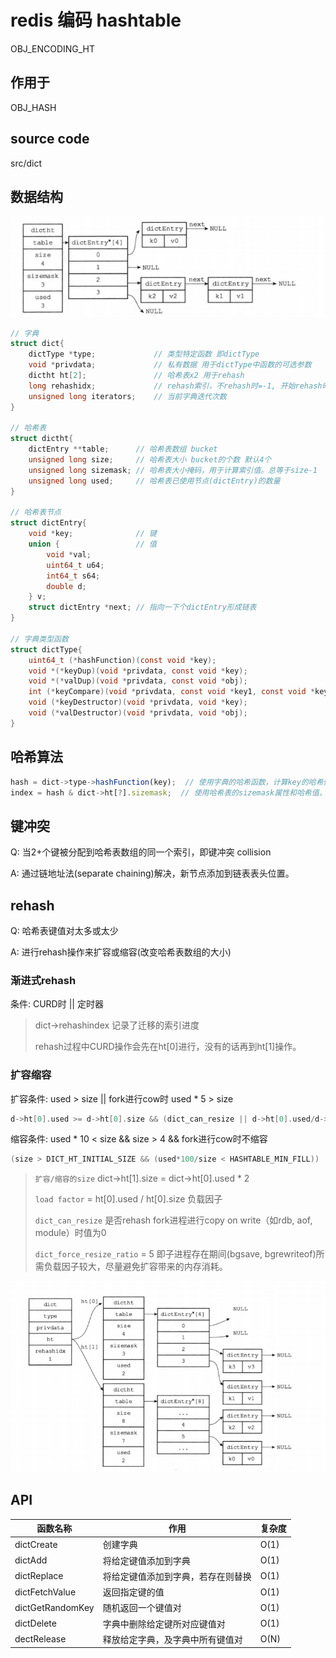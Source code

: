 # redis 编码 hashtable

OBJ_ENCODING_HT

## 作用于

OBJ_HASH

## source code

src/dict

## 数据结构

![img](res/redis-encoding-dict.png)

```c
// 字典
struct dict{
    dictType *type;             // 类型特定函数 即dictType
    void *privdata;             // 私有数据 用于dictType中函数的可选参数
    dictht ht[2];               // 哈希表x2 用于rehash
    long rehashidx;             // rehash索引，不rehash时=-1, 开始rehash时=0
    unsigned long iterators;    // 当前字典迭代次数
}

// 哈希表
struct dictht{
    dictEntry **table;      // 哈希表数组 bucket
    unsigned long size;     // 哈希表大小 bucket的个数 默认4个
    unsigned long sizemask; // 哈希表大小掩码，用于计算索引值。总等于size-1
    unsigned long used;     // 哈希表已使用节点(dictEntry)的数量
}

// 哈希表节点
struct dictEntry{
    void *key;              // 键
    union {                 // 值
        void *val;
        uint64_t u64;
        int64_t s64;
        double d;
    } v;
    struct dictEntry *next; // 指向一下个dictEntry形成链表
}

// 字典类型函数
struct dictType{
    uint64_t (*hashFunction)(const void *key);                              // 计算hash值
    void *(*keyDup)(void *privdata, const void *key);                       // 复制键
    void *(*valDup)(void *privdata, const void *obj);                       // 复制值
    int (*keyCompare)(void *privdata, const void *key1, const void *key2);  // 比较键
    void (*keyDestructor)(void *privdata, void *key);                       // 销毁键
    void (*valDestructor)(void *privdata, void *obj);                       // 销毁值
}

```

## 哈希算法

```js
hash = dict->type->hashFunction(key);  // 使用字典的哈希函数，计算key的哈希值
index = hash & dict->ht[?].sizemask;  // 使用哈希表的sizemask属性和哈希值，计算出插入哈希表节点的索引值
```

## 键冲突

Q: 当2+个键被分配到哈希表数组的同一个索引，即键冲突 collision  

A: 通过链地址法(separate chaining)解决，新节点添加到链表表头位置。

## rehash

Q: 哈希表键值对太多或太少  

A: 进行rehash操作来扩容或缩容(改变哈希表数组的大小)

### 渐进式rehash

条件: CURD时 || 定时器

> dict->rehashindex 记录了迁移的索引进度
>
> rehash过程中CURD操作会先在ht[0]进行，没有的话再到ht[1]操作。

### 扩容缩容

扩容条件: used > size || fork进行cow时 used * 5 > size

```c
d->ht[0].used >= d->ht[0].size && (dict_can_resize || d->ht[0].used/d->ht[0].size > dict_force_resize_ratio)
```

缩容条件: used * 10 < size && size > 4 && fork进行cow时不缩容

```c
(size > DICT_HT_INITIAL_SIZE && (used*100/size < HASHTABLE_MIN_FILL))
```

> `扩容/缩容的size` dict->ht[1].size = dict->ht[0].used * 2
>
> `load factor` = ht[0].used / ht[0].size 负载因子
>
> `dict_can_resize` 是否rehash fork进程进行copy on write（如rdb, aof, module）时值为0
>
> `dict_force_resize_ratio` = 5 即子进程存在期间(bgsave, bgrewriteof)所需负载因子较大，尽量避免扩容带来的内存消耗。  

![img](res/redis-encoding-dict-rehash.png)

## API

| 函数名称         | 作用                               | 复杂度 |
| ---------------- | ---------------------------------- | ------ |
| dictCreate       | 创建字典                           | O(1)   |
| dictAdd          | 将给定键值添加到字典               | O(1)   |
| dictReplace      | 将给定键值添加到字典，若存在则替换 | O(1)   |
| dictFetchValue   | 返回指定键的值                     | O(1)   |
| dictGetRandomKey | 随机返回一个键值对                 | O(1)   |
| dictDelete       | 字典中删除给定键所对应键值对       | O(1)   |
| dectRelease      | 释放给定字典，及字典中所有键值对   | O(N)   |
